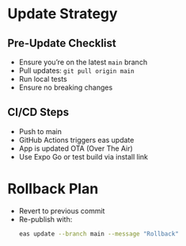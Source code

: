 # Update Strategy

## Pre-Update Checklist
* Ensure you’re on the latest `main` branch
* Pull updates: `git pull origin main`
* Run local tests
* Ensure no breaking changes

## CI/CD Steps
* Push to main
* GitHub Actions triggers eas update
* App is updated OTA (Over The Air)
* Use Expo Go or test build via install link

# Rollback Plan
* Revert to previous commit
* Re-publish with:
    ```bash
    eas update --branch main --message "Rollback"
    ```